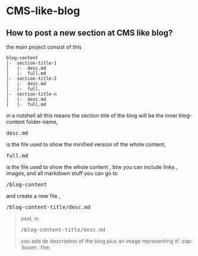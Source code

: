 # CMS-like-blog

## How to post a new section at CMS like blog?

the main project consist of this

```
blog-content
|-  section-title-1
|   |-  desc.md
|   |-  full.md
|-  section-title-2
|   |-  desc.md
|   |-  full.
|-  section-title-n
|   |-  desc.md
|   |-  full.md
```

in a nutshell all this means the section title of the blog will be the inner blog-content folder-name, <pre>desc.md</pre> is the file
used to show the minified version of the whole content,  <pre>full.md</pre> is the file
used to show the whole content , btw you can include links , images, and all markdown stuff
you can go to <pre>/blog-content</pre> and create a new file , <pre>/blog-content-title/desc.md</pre> 

> psst, in
> <pre>/blog-content-title/desc.md</pre> you add de description of the blog plus an image representing it!  :zap: :boom: :fire:

